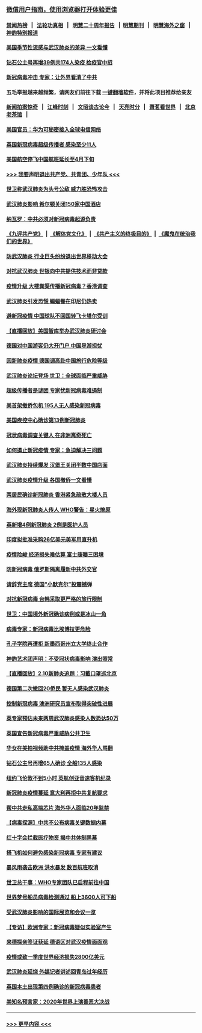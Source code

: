 ### [微信用户指南，使用浏览器打开体验更佳](https://github.com/gfw-breaker/banned-news1/blob/master/indexes/wechat-guide.md?t=0)
#### [禁闻热榜](热点新闻.md?t=0)  &nbsp;&nbsp;|&nbsp;&nbsp; [法轮功真相](https://github.com/gfw-breaker/truth/blob/master/README.md?t=0) &nbsp;&nbsp;|&nbsp;&nbsp; [明慧二十周年报告](https://github.com/gfw-breaker/mh-reports/blob/master/README.md?t=0) &nbsp;&nbsp;|&nbsp;&nbsp;[明慧期刊](https://github.com/gfw-breaker/mh-qikan) &nbsp;&nbsp;|&nbsp;&nbsp; [明慧海外之窗](https://github.com/gfw-breaker/mh-news/blob/master/README.md?t=0) &nbsp;&nbsp;|&nbsp;&nbsp; [神韵特别报道](https://github.com/gfw-breaker/mh-news/blob/master/shenyun.md?t=0)
#### [美国季节性流感与武汉肺炎的差异 一文看懂](../pages/nsc418/n11862428.md?t=02122033) 
#### [钻石公主号再增39例共174人染疫 检疫官中招](../pages/nsc418/n11862422.md?t=02122033) 
#### [新冠病毒冲击 专家：让外界看清了中共](../pages/nsc418/n11862280.md?t=02122033) 
#### 五毛举报越来越频繁，请网友们前往下载 [一键翻墙软件](https://github.com/gfw-breaker/ssr-accounts)，并将此项目推荐给亲友
#### [新闻拍案惊奇](https://github.com/gfw-breaker/banned-news1/blob/master/pages/link4.md) &nbsp;&nbsp;|&nbsp;&nbsp; [江峰时刻](https://github.com/gfw-breaker/banned-news1/blob/master/pages/link4.md) &nbsp;&nbsp;|&nbsp;&nbsp; [文昭谈古论今](https://github.com/gfw-breaker/banned-news1/blob/master/pages/link4.md) &nbsp;&nbsp;|&nbsp;&nbsp; [天亮时分](https://github.com/gfw-breaker/banned-news1/blob/master/pages/link4.md) &nbsp;&nbsp;|&nbsp;&nbsp; [萧茗看世界](https://github.com/gfw-breaker/banned-news1/blob/master/pages/link4.md) &nbsp;&nbsp;|&nbsp;&nbsp; [北京老茶馆](https://github.com/gfw-breaker/banned-news1/blob/master/pages/link4.md) &nbsp;&nbsp;|&nbsp;&nbsp; 
#### [美国官员：华为可秘密接入全球电信网络](../pages/nsc418/n11862122.md?t=02122033) 
#### [英国新冠病毒超级传播者 感染至少11人](../pages/nsc418/n11862023.md?t=02122033) 
#### [美国航空停飞中国航班延长至4月下旬](../pages/nsc418/n11861970.md?t=02122033) 
#### [>>> 我要声明退出共产党、共青团、少年队 <<<](https://github.com/begood0513/goodnews/blob/master/quit/letter.md) 
#### [世卫称武汉肺炎为头号公敌 威力胜恐怖攻击](../pages/nsc418/n11861982.md?t=02122033) 
#### [武汉肺炎影响 希尔顿关闭150家中国酒店](../pages/nsc418/n11859887.md?t=02122033) 
#### [纳瓦罗：中共必须对新冠病毒起源负责](../pages/nsc418/n11861810.md?t=02122033) 
#### [《九评共产党》](https://github.com/begood0513/9ping.md/blob/master/README.md) &nbsp;|&nbsp; [《解体党文化》](../../../../jtdwh.md/blob/master/README.md)  &nbsp;|&nbsp; [《共产主义的终极目的》](../../../../gczydzjmd.md/blob/master/README.md) &nbsp;|&nbsp; [《魔鬼在统治我们的世界》](../../../../mgztzwmdsj.md/blob/master/README.md) 
#### [防武汉肺炎 行业巨头纷纷退出世界移动大会](../pages/nsc418/n11861795.md?t=02122033) 
#### [对抗武汉肺炎 世银向中共提供技术而非贷款](../pages/nsc418/n11861652.md?t=02122033) 
#### [疫情升级 大楼粪渠传播新冠病毒？香港调查](../pages/nsc418/n11861556.md?t=02122033) 
#### [武汉肺炎引发恐慌 蝙蝠餐在印尼仍热卖](../pages/nsc418/n11861352.md?t=02122033) 
#### [避新冠疫情 中国球队不回国转飞卡塔尔受训](../pages/nsc418/n11861447.md?t=02122033) 
#### [【直播回放】美国智库举办武汉肺炎研讨会](../pages/nsc418/n11859838.md?t=02122033) 
#### [德国对中国游客仍大开门户 中国导游担忧](../pages/nsc418/n11861144.md?t=02122033) 
#### [因新肺炎疫情 德国调高赴中国旅行危险等级](../pages/nsc418/n11861064.md?t=02122033) 
#### [武汉肺炎论坛登场 世卫：全球面临严重威胁](../pages/nsc418/n11860999.md?t=02122033) 
#### [超级传播者是谜团 专家忧新冠病毒难遏制](../pages/nsc418/n11859686.md?t=02122033) 
#### [美首架撤侨包机 195人无人感染新冠病毒](../pages/nsc418/n11859908.md?t=02122033) 
#### [美国疾控中心确诊第13例新冠肺炎](../pages/nsc418/n11859966.md?t=02122033) 
#### [冠状病毒调查关键人 在非洲离奇死亡](../pages/nsc418/n11859798.md?t=02122033) 
#### [如何遏止新冠疫情 专家：急迫解决三问题](../pages/nsc418/n11859685.md?t=02122033) 
#### [武汉肺炎持续爆发 汉堡王关闭半数中国店面](../pages/nsc418/n11859365.md?t=02122033) 
#### [武汉肺炎疫情升级 各国撤侨一文看懂](../pages/nsc418/n11859313.md?t=02122033) 
#### [两居民确诊新冠肺炎 香港紧急疏散大楼人员](../pages/nsc418/n11859332.md?t=02122033) 
#### [海外现新冠肺炎人传人 WHO警告：星火燎原](../pages/nsc418/n11859252.md?t=02122033) 
#### [英新增4例新冠肺炎 2例是医护人员](../pages/nsc418/n11856625.md?t=02122033) 
#### [印度拟批准采购26亿美元美军用直升机](../pages/nsc418/n11859143.md?t=02122033) 
#### [疫情险峻 经济损失难估算 富士康曝三困境](../pages/nsc418/n11859120.md?t=02122033) 
#### [防新冠病毒 俄罗斯隔离履新中共外交官](../pages/nsc418/n11859079.md?t=02122033) 
#### [请辞党主席 德国“小默克尔”投震撼弹](../pages/nsc418/n11858583.md?t=02122033) 
#### [对抗新冠病毒 台韩采取更严格的旅行限制](../pages/nsc418/n11858936.md?t=02122033) 
#### [世卫：中国境外新冠确诊病例或是冰山一角](../pages/nsc418/n11858781.md?t=02122033) 
#### [病毒专家：新冠病毒比埃博拉更危险](../pages/nsc418/n11858572.md?t=02122033) 
#### [孔子学院再遭拒 新墨西哥州立大学终止合作](../pages/nsc418/n11858661.md?t=02122033) 
#### [神韵艺术团声明：不受冠状病毒影响 演出照常](../pages/nsc418/n11858801.md?t=02122033) 
#### [【直播回放】2.10新肺炎追踪：习戴口罩巡北京](../pages/nsc418/n11858548.md?t=02122033) 
#### [德国第二次撤回20侨民 暂无人感染武汉肺炎](../pages/nsc418/n11858633.md?t=02122033) 
#### [控制新冠病毒 澳洲研究员宣布取得突破性进展](../pages/nsc418/n11858505.md?t=02122033) 
#### [英专家预估未来两周武汉肺炎感染人数恐达50万](../pages/nsc418/n11857886.md?t=02122033) 
#### [英国宣告新冠病毒严重威胁公共卫生](../pages/nsc418/n11858285.md?t=02122033) 
#### [华女在美拍视频助中共掩盖疫情 海外华人骂翻](../pages/nsc418/n11857407.md?t=02122033) 
#### [钻石公主号再增65人确诊 全船135人感染](../pages/nsc418/n11857366.md?t=02122033) 
#### [纽约飞伦敦不到5小时 英航创亚音速客机纪录](../pages/nsc418/n11857405.md?t=02122033) 
#### [新冠肺炎疫情蔓延 意大利再拒中共复航要求](../pages/nsc418/n11857200.md?t=02122033) 
#### [帮中共走私高端芯片 海外华人面临20年监禁](../pages/nsc418/n11855016.md?t=02122033) 
#### [【病毒探源】中共不公布病毒关键数据内幕](../pages/nsc418/n11856584.md?t=02122033) 
#### [红十字会拦截医疗物资 揭中共体制黑幕](../pages/nsc418/n11856750.md?t=02122033) 
#### [搭飞机如何避免感染新冠病毒 专家有建议](../pages/nsc418/n11853427.md?t=02122033) 
#### [暴风雨袭击欧洲 洪水暴发 数百航班取消](../pages/nsc418/n11856453.md?t=02122033) 
#### [世卫总干事：WHO专家团队已启程前往中国](../pages/nsc418/n11856612.md?t=02122033) 
#### [世界梦号船员病毒检测通过 船上3600人可下船](../pages/nsc418/n11856520.md?t=02122033) 
#### [受武汉肺炎影响的国际展览和会议一览](../pages/nsc418/n11856420.md?t=02122033) 
#### [【专访】欧洲专家：新冠病毒疑似实验室产生](../pages/nsc418/n11856378.md?t=02122033) 
#### [来德探亲签证获延 德语区对武汉疫情面面观](../pages/nsc418/n11856283.md?t=02122033) 
#### [疫情或致一季度世界经济损失2800亿美元](../pages/nsc418/n11855639.md?t=02122033) 
#### [武汉肺炎延烧 外媒记者讲述回青岛过年经历](../pages/nsc418/n11856159.md?t=02122033) 
#### [英国本土出现第四例确诊的新冠病毒患者](../pages/nsc418/n11855930.md?t=02122033) 
#### [美知名预言家：2020年世界上演善恶大决战](../pages/nsc418/n11855418.md?t=02122033) 

----
#### [ >>> 更早内容 <<< ](../indexes/nsc418-earlier.md)

